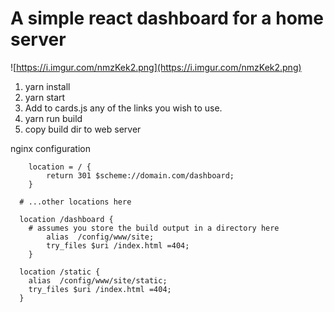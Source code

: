 # A simple react dashboard for a home server

![https://i.imgur.com/nmzKek2.png](https://i.imgur.com/nmzKek2.png)

1. yarn install
2. yarn start
3. Add to cards.js any of the links you wish to use.
4. yarn run build
5. copy build dir to web server

nginx configuration

```
	location = / {
		return 301 $scheme://domain.com/dashboard;
	}
  
  # ...other locations here
  
  location /dashboard {
    # assumes you store the build output in a directory here
		alias  /config/www/site;
		try_files $uri /index.html =404;
	}

  location /static {
    alias  /config/www/site/static;
    try_files $uri /index.html =404;
  }
```
